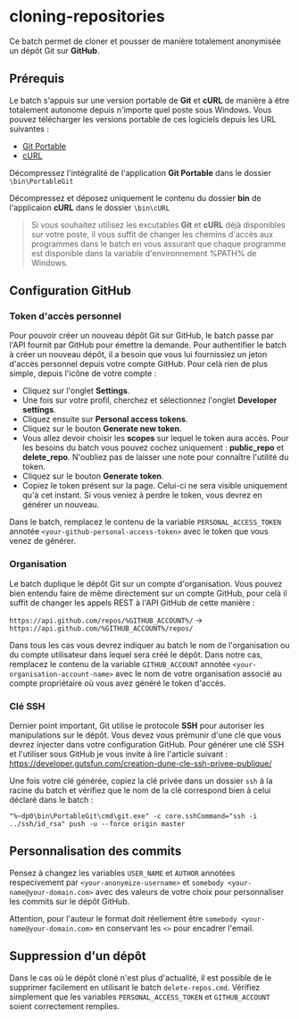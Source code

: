 # cloning-repositories

Ce batch permet de cloner et pousser de manière totalement anonymisée un dépôt Git sur **GitHub**.

## Prérequis

Le batch s'appuis sur une version portable de **Git** et **cURL** de manière à être totalement autonome depuis n'importe quel poste sous Windows.
Vous pouvez télécharger les versions portable de ces logiciels depuis les URL suivantes :

* [Git Portable](https://git-scm.com/download/win)
* [cURL](https://curl.se/download.html)

Décompressez l'intégralité de l'application **Git Portable** dans le dossier `\bin\PortableGit`

Décompressez et déposez uniquement le contenu du dossier **bin** de l'applicaion **cURL** dans le dossier `\bin\cURL`

>Si vous souhaitez utilisez les excutables **Git** et **cURL** déjà disponibles sur votre poste, il vous suffit de changer les chemins d'accès aux programmes dans le batch en vous assurant que chaque programme est disponible dans la variable d'environnement %PATH% de Windows.

## Configuration GitHub

### Token d'accès personnel

Pour pouvoir créer un nouveau dépôt Git sur GitHub, le batch passe par l'API fournit par GitHub pour émettre la demande. Pour authentifier le batch à créer un nouveau dépôt, il a besoin que vous lui fournissiez un jeton d'accès personnel depuis votre compte GitHub. Pour celà rien de plus simple, depuis l'icône de votre compte :

* Cliquez sur l'onglet **Settings**.
* Une fois sur votre profil, cherchez et sélectionnez l'onglet **Developer settings**.
* Cliquez ensuite sur **Personal access tokens**.
* Cliquez sur le bouton **Generate new token**.
* Vous allez devoir choisir les **scopes** sur lequel le token aura accès. Pour les besoins du batch vous pouvez cochez uniquement : **public_repo** et **delete_repo**. N'oubliez pas de laisser une note pour connaître l'utilité du token.
* Cliquez sur le bouton **Generate token**.
* Copiez le token présent sur la page. Celui-ci ne sera visible uniquement qu'à cet instant. Si vous veniez à perdre le token, vous devrez en générer un nouveau.

Dans le batch, remplacez le contenu de la variable `PERSONAL_ACCESS_TOKEN` annotée `<your-github-personal-access-token>` avec le token que vous venez de générer.

### Organisation

Le batch duplique le dépôt Git sur un compte d'organisation. Vous pouvez bien entendu faire de même directement sur un compte GitHub, pour celà il suffit de changer les appels REST à l'API GitHub de cette manière :

`https://api.github.com/repos/%GITHUB_ACCOUNT%/` -> `https://api.github.com/%GITHUB_ACCOUNT%/repos/`

Dans tous les cas vous devrez indiquer au batch le nom de l'organisation ou du compte utilisateur dans lequel sera créé le dépôt. Dans notre cas, remplacez le contenu de la variable `GITHUB_ACCOUNT` annotée `<your-organisation-account-name>` avec le nom de votre organisation associé au compte propriétaire où vous avez généré le token d'accès.

### Clé SSH

Dernier point important, Git utilise le protocole **SSH** pour autoriser les manipulations sur le dépôt. Vous devez vous prémunir d'une clé que vous devrez injecter dans votre configuration GitHub. Pour générer une clé SSH et l'utiliser sous GitHub je vous invite à lire l'article suivant : <https://developer.gutsfun.com/creation-dune-cle-ssh-privee-publique/>

Une fois votre clé générée, copiez la clé privée dans un dossier `ssh` à la racine du batch et vérifiez que le nom de la clé correspond bien à celui déclaré dans le batch :

`"%~dp0\bin\PortableGit\cmd\git.exe" -c core.sshCommand="ssh -i ../ssh/id_rsa" push -u --force origin master`

## Personnalisation des commits

Pensez à changez les variables `USER_NAME` et `AUTHOR` annotées respecivement par `<your-anonymize-username>` et `somebody <your-name@your-domain.com>` avec des valeurs de votre choix pour personnaliser les commits sur le dépôt GitHub.

Attention, pour l'auteur le format doit réellement être `somebody <your-name@your-domain.com>` en conservant les `<>` pour encadrer l'email.

## Suppression d'un dépôt

Dans le cas où le dépôt cloné n'est plus d'actualité, il est possible de le supprimer facilement en utilisant le batch `delete-repos.cmd`. Vérifiez simplement que les variables `PERSONAL_ACCESS_TOKEN` et `GITHUB_ACCOUNT` soient correctement remplies.
